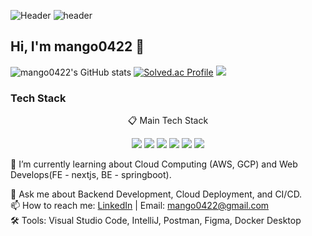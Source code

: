![Header](https://capsule-render.vercel.app/api?type=waving&color=auto&color0=ffcb6b&height=180&section=header&text=YONGJUN%27s%20Github%20Page&fontSize=50&fontColor=ffffff&fontAlignY=38&animation=twinkling)
![header](https://capsule-render.vercel.app/api?type=wave&color=auto&height=300&section=header&text=capsule%20render&fontSize=90)


## Hi, I'm mango0422 👋

<!-- [![코드트리|실력진단-mango0422](https://banner.codetree.ai/v1/banner/mango0422)](https://www.codetree.ai/profiles/mango0422) -->
![mango0422's GitHub stats](https://github-readme-stats.vercel.app/api?username=mango0422&show_icons=true&theme=radical)
[![Solved.ac Profile](https://mazassumnida.wtf/api/v2/generate_badge?boj=tom990422)](https://solved.ac/tom990422/)
<a href="https://github.com/devxb/gitanimals">
  <img src="https://render.gitanimals.org/farms/mango0422"/>
</a>
### Tech Stack
<p align="center"> 📋 Main Tech Stack </p>
<p align="center">
  <img src="https://img.shields.io/badge/java-007396?style=for-the-badge&logo=java&logoColor=white">
<!--   <img src="https://img.shields.io/badge/python-3776AB?style=for-the-badge&logo=python&logoColor=white"> -->
  <img src="https://img.shields.io/badge/mysql-4479A1?style=for-the-badge&logo=mysql&logoColor=white">
<!--   <img src="https://img.shields.io/badge/mariaDB-003545?style=for-the-badge&logo=mariaDB&logoColor=white"> -->
<!--   <img src="https://img.shields.io/badge/mongoDB-47A248?style=for-the-badge&logo=MongoDB&logoColor=white"> -->
  <img src="https://img.shields.io/badge/springboot-6DB33F?style=for-the-badge&logo=springboot&logoColor=white">
<!--   <img src="https://img.shields.io/badge/amazonwebservices-232F3E?style=for-the-badge&logo=amazonwebservices&logoColor=white"> -->
<!--   <img src="https://img.shields.io/badge/github-181717?style=for-the-badge&logo=github&logoColor=white"> -->
<!--   <img src="https://img.shields.io/badge/git-F05032?style=for-the-badge&logo=git&logoColor=white"> -->
  <img src="https://img.shields.io/badge/docker-2496ED?style=for-the-badge&logo=docker&logoColor=white">
<!--   <img src="https://img.shields.io/badge/jenkins-D24939?style=for-the-badge&logo=jenkins&logoColor=white"> -->
  <img src="https://img.shields.io/badge/kubernetes-326CE5?style=for-the-badge&logo=kubernetes&logoColor=white">
<!--   <img src="https://img.shields.io/badge/elasticsearch-005571?style=for-the-badge&logo=elasticsearch&logoColor=white"> -->
<!--   <img src="https://img.shields.io/badge/argo-ef7b4d?style=for-the-badge&logo=argo&logoColor=white"> -->
<!--   <img src="https://img.shields.io/badge/fastapi-009688?style=for-the-badge&logo=fastapi&logoColor=white"> -->
  <img src="https://img.shields.io/badge/githubactions-2088FF?style=for-the-badge&logo=githubactions&logoColor=white">
</p>

🌱 I’m currently learning about Cloud Computing (AWS, GCP) and Web Develops(FE - nextjs, BE - springboot).   
<!-- 🔭 Check out my recent project: [Project Name](https://github.com/your-repo).   -->
💬 Ask me about Backend Development, Cloud Deployment, and CI/CD.   
📫 How to reach me: [LinkedIn]([https://www.linkedin.com/in/your-profile/](https://www.linkedin.com/in/%EC%9A%A9%EC%A4%80-%EC%84%9C-15a5a52b9/)) | Email: mango0422@gmail.com   
🛠️ Tools: Visual Studio Code, IntelliJ, Postman, Figma, Docker Desktop
